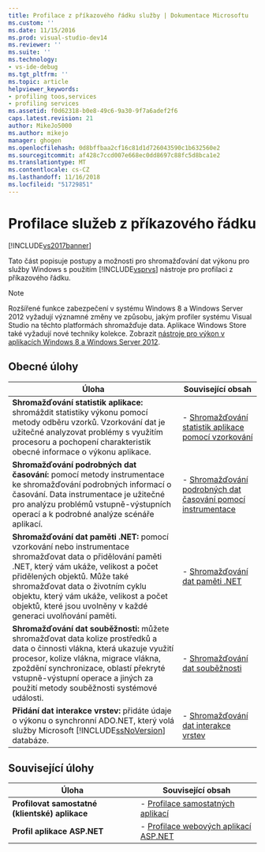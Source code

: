 ```yaml
---
title: Profilace z příkazového řádku služby | Dokumentace Microsoftu
ms.custom: ''
ms.date: 11/15/2016
ms.prod: visual-studio-dev14
ms.reviewer: ''
ms.suite: ''
ms.technology:
- vs-ide-debug
ms.tgt_pltfrm: ''
ms.topic: article
helpviewer_keywords:
- profiling toos,services
- profiling services
ms.assetid: f0d62318-b0e8-49c6-9a30-9f7a6adef2f6
caps.latest.revision: 21
author: MikeJo5000
ms.author: mikejo
manager: ghogen
ms.openlocfilehash: 0d8bffbaa2cf16c81d1d726043590c1b632560e2
ms.sourcegitcommit: af428c7ccd007e668ec0dd8697c88fc5d8bca1e2
ms.translationtype: MT
ms.contentlocale: cs-CZ
ms.lasthandoff: 11/16/2018
ms.locfileid: "51729851"
---
```

# <a name="command-line-profiling-of-services"></a>Profilace služeb z příkazového řádku
[!INCLUDE[vs2017banner](../includes/vs2017banner.md)]

Tato část popisuje postupy a možnosti pro shromažďování dat výkonu pro služby Windows s použitím [!INCLUDE[vsprvs](../includes/vsprvs-md.md)] nástroje pro profilaci z příkazového řádku.  
  
> [!NOTE]
>  Rozšířené funkce zabezpečení v systému Windows 8 a Windows Server 2012 vyžadují významné změny ve způsobu, jakým profiler systému Visual Studio na těchto platformách shromažďuje data. Aplikace Windows Store také vyžadují nové techniky kolekce. Zobrazit [nástroje pro výkon v aplikacích Windows 8 a Windows Server 2012](../profiling/performance-tools-on-windows-8-and-windows-server-2012-applications.md).  
  
## <a name="common-tasks"></a>Obecné úlohy  
  
|Úloha|Související obsah|  
|----------|---------------------|  
|**Shromažďování statistik aplikace:** shromáždit statistiky výkonu pomocí metody odběru vzorků. Vzorkování dat je užitečné analyzovat problémy s využitím procesoru a pochopení charakteristik obecné informace o výkonu aplikace.|-   [Shromažďování statistik aplikace pomocí vzorkování](../profiling/collecting-application-statistics-for-services-by-using-the-profiler-sampling-method.md)|  
|**Shromažďování podrobných dat časování:** pomocí metody instrumentace ke shromažďování podrobných informací o časování. Data instrumentace je užitečné pro analýzu problémů vstupně-výstupních operací a k podrobné analýze scénáře aplikací.|-   [Shromažďování podrobných dat časování pomocí instrumentace](../profiling/collecting-detailed-timing-data-for-services-by-using-the-instrumentation-method-from-the-profiler-command-line.md)|  
|**Shromažďování dat paměti .NET:** pomocí vzorkování nebo instrumentace shromažďovat data o přidělování paměti .NET, který vám ukáže, velikost a počet přidělených objektů. Může také shromažďovat data o životním cyklu objektu, který vám ukáže, velikost a počet objektů, které jsou uvolněny v každé generaci uvolňování paměti.|-   [Shromažďování dat paměti .NET](../profiling/collecting-memory-data-from-dotnet-framework-services-by-using-the-profiler-command-line.md)|  
|**Shromažďování dat souběžnosti:** můžete shromažďovat data kolize prostředků a data o činnosti vlákna, která ukazuje využití procesor, kolize vlákna, migrace vlákna, zpoždění synchronizace, oblastí překryté vstupně-výstupní operace a jiných za použití metody souběžnosti systémové události.|-   [Shromažďování dat souběžnosti](../profiling/collecting-concurrency-data-for-a-service-by-using-the-profiler-command-line.md)|  
|**Přidání dat interakce vrstev:** přidáte údaje o výkonu o synchronní ADO.NET, který volá služby Microsoft [!INCLUDE[ssNoVersion](../includes/ssnoversion-md.md)] databáze.|-   [Shromažďování dat interakce vrstev](../profiling/adding-tier-interaction-data-from-the-command-line.md)|  
  
## <a name="related-tasks"></a>Související úlohy  
  
|Úloha|Související obsah|  
|----------|---------------------|  
|**Profilovat samostatné (klientské) aplikace**|-   [Profilace samostatných aplikací](../profiling/command-line-profiling-of-stand-alone-applications.md)|  
|**Profil aplikace ASP.NET**|-   [Profilace webových aplikací ASP.NET](../profiling/command-line-profiling-of-aspnet-web-applications.md)|



